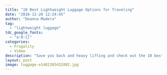 ```yaml
---
title: "10 Best Lightweight Luggage Options for Traveling"
date: "2016-12-20 12:24:45"
author: "Deanna Madera"
tag:
  - "lightweight luggage"
tdc_google_fonts:
  - "a:0:{}"
categories:
  - Frugality
  - Video
description: "Save you back and heavy lifting and check out the 10 best lightweight luggage options for traveling"
layout: post
image: luggage-e1482265432882.jpg
---
```


<div wibbitz="wbtz-static-embed" wibbitz-autoplay="true" wibbitz-clip-id="b0b21d56d24374ce791117d8ca0929267" wibbitz-next="auto"></div><script>(function(d, s, id) {
	if (d.getElementById(id)) return;
	var js = d.createElement(s); js.id = id;
	js.src = '//cdn4.wibbitz.com/static.js';
	d.getElementsByTagName('body')[0].appendChild(js);
}(document, 'script', 'wibbitz-static-embed'));</script>
